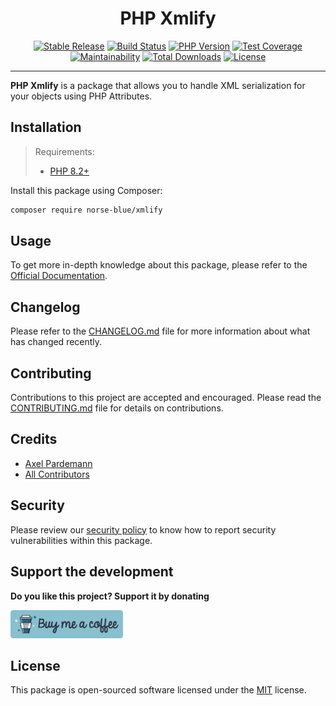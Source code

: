 <div align="center">
    <h1>PHP Xmlify</h1>
    <p align="center">
        <a href="https://packagist.org/packages/norse-blue/xmlify"><img alt="Stable Release" src="https://img.shields.io/packagist/v/norse-blue/xmlify.svg?style=flat-square&label=release&logo=packagist&logoColor=eceff4&labelColor=4c566a&color=5e81ac"></a>
        <a href="https://github.com/norse-blue/php-xmlify/actions?query=workflow%3Arun-tests"><img alt="Build Status" src="https://img.shields.io/github/actions/workflow/status/norse-blue/php-xmlify/run-tests.yml.svg?branch=main&style=flat-square&label=build&logo=github&logoColor=eceff4&labelColor=4c566a&color=88c0d0"></a>
        <a href="https://php.net/releases"><img alt="PHP Version" src="https://img.shields.io/packagist/php-v/norse-blue/xmlify.svg?style=flat-square&label=php&logo=php&logoColor=eceff4&labelColor=4c566a&color=b48ead"></a>
        <a href="https://codecov.io/gh/norse-blue/php-xmlify"><img alt="Test Coverage" src="https://img.shields.io/codecov/c/github/norse-blue/php-xmlify.svg?style=flat-square&label=coverage&logo=codecov&logoColor=eceff4&labelColor=4c566a&color=88c0d0"></a>
        <a href="https://codeclimate.com/github/norse-blue/php-xmlify"><img alt="Maintainability" src="https://img.shields.io/codeclimate/maintainability/norse-blue/php-xmlify.svg?style=flat-square&label=maintainability&logo=code-climate&logoColor=eceff4&labelColor=4c566a&color=88c0d0"></a>
        <a href="https://packagist.org/packages/norse-blue/xmlify"><img alt="Total Downloads" src="https://img.shields.io/packagist/dt/norse-blue/xmlify.svg?style=flat-square&label=downloads&logoColor=eceff4&labelColor=4c566a&color=88c0d0"></a>
        <a href="https://github.com/norse-blue/php-xmlify/blob/master/LICENSE.md"><img alt="License" src="https://img.shields.io/github/license/norse-blue/php-xmlify.svg?style=flat-square&label=license&logoColor=eceff4&labelColor=4c566a&color=a3be8c"></a>
    </p>
</div>
<hr>

**PHP Xmlify** is a package that allows you to handle XML serialization for your objects using PHP Attributes.

## Installation

>Requirements:
>- [PHP 8.2+](https://php.net/releases)

Install this package using Composer:

```bash
composer require norse-blue/xmlify
```

## Usage

To get more in-depth knowledge about this package, please refer to the [Official Documentation](https://norse-blue.github.io/php-xmlify/).

## Changelog

Please refer to the [CHANGELOG.md](CHANGELOG.md) file for more information about what has changed recently.

## Contributing

Contributions to this project are accepted and encouraged. Please read the [CONTRIBUTING.md](.github/CONTRIBUTING.md) file for details on contributions.

## Credits

- [Axel Pardemann](https://github.com/axelitus)
- [All Contributors](../../contributors)

## Security

Please review our [security policy](https://github.com/norse-blue/php-xmlify/security/policy) to know how to report security vulnerabilities within this package.

## Support the development

**Do you like this project? Support it by donating**

<a href="https://www.buymeacoffee.com/axelitus"><img src="docs/assets/images/buy-me-a-coffee.svg" width="180" alt="Buy me a coffee"></img></a>

## License

This package is open-sourced software licensed under the [MIT](LICENSE.md) license.
